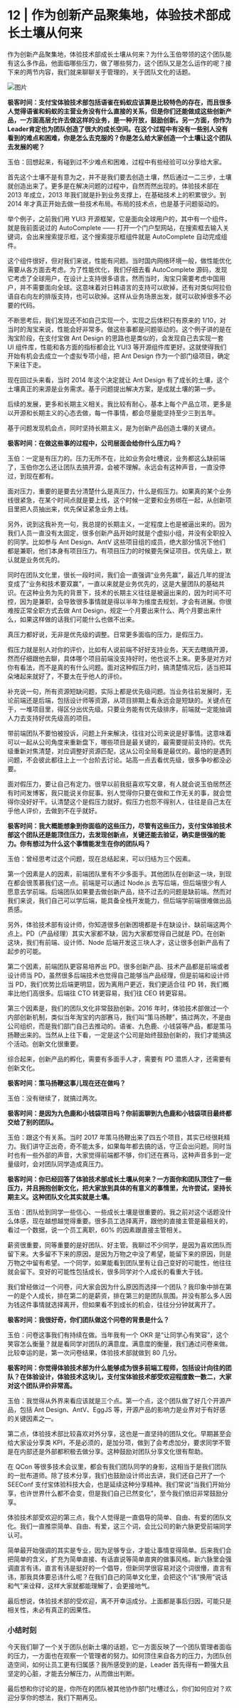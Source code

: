 # 12 | 作为创新产品聚集地，体验技术部成长土壤从何来
作为创新产品聚集地，体验技术部成长土壤从何来？为什么玉伯带领的这个团队能有这么多作品，他面临哪些压力，做了哪些努力，这个团队又是怎么运作的呢？接下来的两节内容，我们就来聊聊关于管理的，关于团队文化的话题。

![图片](images/601502/f29af703552b6d49fc344e97a5f916f1.png)

**极客时间：支付宝体验技术部包括语雀在蚂蚁应该算是比较特色的存在，而且很多人觉得语雀和蚂蚁的主营业务没有什么直接的关系，但是你们还能做成这些创新产品，一方面高层允许去做这样的业务，是一种开放，鼓励创新。另一方面，你作为Leader肯定也为团队创造了很大的成长空间。在这个过程中有没有一些别人没有看到的难点和困难，你是怎么去克服的？你是怎么给大家创造一个土壤让这个团队去发展的呢？**

玉伯：回想起来，有碰到过不少难点和困难，过程中有些经验可以分享给大家。

首先这个土壤不是有意为之，并不是我们要去创造土壤，然后通过一二三步，土壤就创造出来了。更多是在解决问题的过程中，自然而然出现的。体验技术部在 2013 年成立，2013 年我们就是扑到业务支撑上，在基础技术上的积累很少。到 2014 年才真正开始去做一些技术布局。布局的技术点，也是基于问题驱动的。

举个例子，之前我们用 YUI3 开源框架，它是面向全球用户的，其中有一个组件，就是我前面说过的 AutoComplete —— 打开一个门户型网站，在搜索框去输入关键词，会出来搜索提示框，这个搜索提示框组件就是 AutoComplete 自动完成组件。

这个组件很好，但对我们来说，性能有问题。当时国内网络环境一般，做性能优化需要从各方面去考虑。为了性能优化，我们仔细去看 AutoComplete 源码，发现它考虑了全球用户，在设计上支持很多语言。然而当时，淘宝只需要考虑中国用户，并不需要面向全球。这意味着对日韩语言的支持可以砍掉，还有对类似阿拉伯语自右向左的排版支持，也可以砍掉。这样从业务场景出发，就可以砍掉很多不必要的代码。

不断思考后，我们发现还不如自己实现一个，实现之后体积只有原来的 1/10，对当时的淘宝来说，性能会好非常多。做这些事都是问题驱动的。这个例子讲的是在淘宝阶段，在支付宝做 Ant Design 的思路也是类似的，会发现自己去实现一套 UI 组件库，性能和各方面的指标都会比 YUI3 等开源组件库更好。这就使得我们开始有机会去成立一个虚拟专项小组，把 Ant Design 作为一个部门级项目，确定下来往下走。

现在回过头来看，当时 2014 年这个决定就让 Ant Design 有了成长的土壤，这个土壤真正的来源是业务需求。基于问题提出解决方案，是成就土壤的第一步。

后续的发展，更多和长期主义相关。我比较有耐心，基本上每个产品立项，更多是以开源和长期主义的心态去做，每一件事情，都会尽量能坚持至少三到五年。

基于问题发现机会点，同时坚持长期主义，是为创新产品创造土壤的关键点。

**极客时间：在做这些事的过程中，公司层面会给你什么压力吗？**

玉伯：一定是有压力的。压力无所不在，比如业务会吐槽说，业务都这么缺前端了，玉伯你怎么还让团队去搞开源，会被不理解。永远会有这种声音，一直没停过，到现在都有。

面对压力，重要的是要去分清楚什么是真压力，什么是假压力。如果真的某个业务线很紧急，在某个时间点就是要上线，这个时候一定要和业务绑在一起，从创新项目里把人员抽出来，优先保证紧急业务上线。

另外，说到这我补充一句，我总提的长期主义，一定程度上也是被逼出来的。因为我们人员一直没有太固定，很多创新产品开始时就是个虚拟小组，并没有全职投入的同学。比如参与 Ant Design、AntV 这些项目组的成员，绝大部分情况下他们都是兼职，他们本身有项目压力。有项目压力的时候要先保证项目。优先级上，默认就是业务优先的。

同时在团队文化里，很长一段时间，我们会一直强调“业务先赢”，最近几年的提法变成了“业务和技术要双赢”，一直以来就是业务优先的，这是大量团队的基础共识。在这种业务为先的背景下，技术的长期主义往往是被逼出来的，因为时间不可控，因为是兼职，会导致很多事情就是得以半年为维度去规划，才会有进展。你很难按正常全职方式去做 Ant Design，规定一个月要出来什么、两个月要出来什么，如果这样做的话我们可能什么也做不出来。

真压力都好说，无非是优先级的调整。日常更多面临的压力，是假压力。

假压力就是别人对你的评价，比如有人说前端不好好支持业务，天天去瞎搞开源，然而仔细跟他去聊，具体哪个项目前端没支持好时，他也说不上来。更多是对方对你有看法，而不是真的有什么问题。面对这种假压力时，搞清楚情况后，适当把耳朵堵起来就好了，不要太在乎他人的评价。

补充说一句，所有资源短缺问题，实际上都是优先级问题。当业务往前发展时，无论前端还是后端，包括设计师等资源，从项目排期上看永远会是短缺的。关键点在于，一堆项目里，得区分出优先级。只要业务能有优先级排序，前端就一定能抽调人力去支持好优先级高的项目。

带前端团队不要怕被投诉，问题上升来解决，往往对公司来说是好事情。这意味着可以一起从公司角度来重新盘下，哪些项目是最关键的，最需要提前支持的。优先级重新对焦清楚，对应调整好资源匹配，这从公司全局看是最优的。最怕的是遇到问题，不会彼此都往上上一个台阶去讨论。站高一点去看优先级，很多争吵都没必要。

面对假压力，要让自己有定力。很早以前我挺喜欢写文章，有人就会说玉伯居然还有时间发博客，我只能说关你屁事。别人觉得你只要在做和工作无关的事，就会觉得你没好好干。认清楚这个是假压力就好。假压力也怨不得别人，往往是自己太在乎他人评价，去做到不在乎就好。

**极客时间：我大概能想象到你面临的这些压力，尽管有这些压力，支付宝体验技术部这个团队还是能顶住压力，去发现创新点，关键还能去验证，确实是很强的能力。你有想过为什么这个事情能发生在你的团队吗？**

玉伯：曾经思考过这个问题，现在总结起来，可以归结为三个因素。

第一个因素是人的因素，前端团队里有不少多面手。其他团队在创新这一块，到现在都会很羡慕我们这一点。前端是可以通过 Node.js 去写后端，但后端很少有人愿意去学前端。后端团队如果要去做创新产品，绕不过去的问题是缺前端。然而对我们来说，我们自己可以学后端，能具备全栈开发能力，但后端学前端很难做出品质感。

另外，体验技术部有设计师，你知道很多创新困境都是卡在缺设计、缺前端这两个点上。PD（产品经理）其实大家都不缺，因为大家都觉得自己就是 PD。在创新这块，我们有前端、设计师、Node 后端开发这三块人才，这让很多创新产品有了起步的可能。

第二个因素，前端团队更容易培养出 PD。很多创新产品、技术产品都是前端或者设计师当 PD，虽然很多后端技术也觉得自己能够当产品经理，但是前端和设计师当 PD，我们优势比后端更明显，因为离用户更近，我们更适合往 PD 转，我们概率比他们高很多。后端往 CTO 转更容易，我们往 CEO 转更容易。

第三个因素是，我们的团队文化非常鼓励创新。2016 年时，体验技术部做过一个内部创新机制，类似当年淘宝的内部赛马，我们叫“策马扬鞭”，搞过两次，不是由公司组织，而是我们部门自己去推动的。语雀、九色鹿、小钱袋等产品，都是策马扬鞭出来的。当然从上往下看，一定是这个公司是始终鼓励创新的，我们才能搞这个活动。创新文化很重要。

综合起来，创新产品的孵化，需要有多面手人才，需要有 PD 潜质人才，还需要有创新文化。

**极客时间：策马扬鞭这事儿现在还在做吗？**

玉伯：没有继续了，就搞过两次。

**极客时间：是因为九色鹿和小钱袋项目吗？你前面聊到九色鹿和小钱袋项目最终都交给了别的团队。**

玉伯：跟这个有关系。当时 2017 年策马扬鞭出来了四五个项目，其实已经很耗精力。我们讲守正出奇，奇不能太多，如果每年都去搞的话，守正会出问题。同时当时也有一些外部的声音，大家觉得前端都不够，你们还在赛马，这种声音多到一定量级时，会对团队同学造成真压力。

**极客时间：你已经回答了体验技术部成长土壤从何来？一方面你和团队顶住了一些压力，并且拥抱创新文化，把大家放到具体的有意义的事情里，允许尝试，坚持长期主义。这种团队文化其实就是土壤。**

玉伯：团队给到同学一些信心、一些成长土壤是很重要的。我之前对这个话题没什么体感，现在越想越觉得重要。很多员工选择离开，跟他的直接主管是最相关的，看过一个数据，说一个员工离职，60% 的因素跟直接主管相关。

薪资很重要，同等重要的是好团队、好主管。我聊过不少同学，是因为喜欢团队而留下来。大多留不下来的原因，是因为万物之中没了希望，能留下来的原因，则是万物之中留有希望。一个同学，如果能看到团队里有让自己变好的可能性，他往往就会留下。变好的可能性包括成长，很多同学对个人成长的看重大于钱。

我们曾经做过一个问卷，问大家会因为什么原因而选择一个团队？我印象中排在第一的是个人成长，排在第二的是薪资，排在第三的是团队氛围。并没有那么多人因为钱这件事情就选择离开，但如果看不到成长的机会，往往分分钟就离开了。

**极客时间：我很好奇，你们团队做这个问卷的背景是什么？**

玉伯：问卷这事我们有持续在做。当年我有一个 OKR 是“让同学心有笑容”，这个笑容怎么衡量？就是看同学对团队的满意度。满意度的衡量，我们通过问卷来做。比较幸运的是，第一次问卷结果，体验技术部就做到 80 几分。

**极客时间：你觉得体验技术部为什么能够成为很多前端工程师，包括设计向往的团队？在体验设计，体验技术这块儿，支付宝体验技术部受欢迎程度数一数二，大家对这个团队评价非常高。**

玉伯：我觉得从外界来看应该就是三个点。第一个点，这个团队做了好几个开源产品，包括 Ant Design、AntV、EggJS 等，开源产品的影响力是业界对于有好感的关键因素之一。

第二点，体验技术部比较喜欢对外分享，这也是一直坚持的团队文化。早期甚至会给大家设分享类 KPI，不是必须的，是加分项，做到了会考虑加分，要求同学不管是在内部还是外部都积极去做分享。这种鼓励对团队分享文化很有帮助。

在 QCon 等很多技术会议里，都会有我们团队同学的身影，这相当于是我们团队的一批布道师。除了技术分享，我们也鼓励设计师出去讲，我们还自己开了一个 SEEConf 支付宝体验科技大会，也是延续这种分享精神。我们常说“当我们开始分享，也许世界什么都不会变，但是我们自己已然变化”，至今我们依旧非常鼓励分享。

体验技术部受欢迎的第三点，我个人觉得是一直倡导的简单、自由、有爱的团队文化。我们一直推崇简单、自由、有爱，这三个词，会比公司的新六脉更受前端同学认可。

简单最开始强调的其实是专业，因为足够专业，才能让事情变得简单。后来我们会把简单的含义，扩充为简单直接、有话直说等简单直爽的做事风格。新六脉里会强调直言有讳，直言有讳是挺好的一个倡导，但新同学很容易对这个词很懵，直言有讳，那我具体要忌讳什么呢？在我们自己的简单文化里，会把这个“讳”换用“说话和气”来诠释，这样大家就都能理解了，会更接地气。

最后想说，体验技术部的受欢迎，离不开幸运成分。上面都是事后归因，可能只是相关性，未必有真正的因果性。

### 小结时刻

今天我们聊了一个关于团队创新土壤的话题，它一方面反映了一个团队管理者面临的压力，一方面也在观察一个管理者的努力。如何顶住来自各方的压力，为团队创造空间，如何让员工更有归属感？我所感受到的是，Leader 首先得有一颗强大且坚定的心脏，才能去分解压力，从而做出判断。

最后想和你讨论的是，你所在的团队被其他协作部门吐槽过么，你们如何应对？欢迎分享你的想法，我们下期再见。